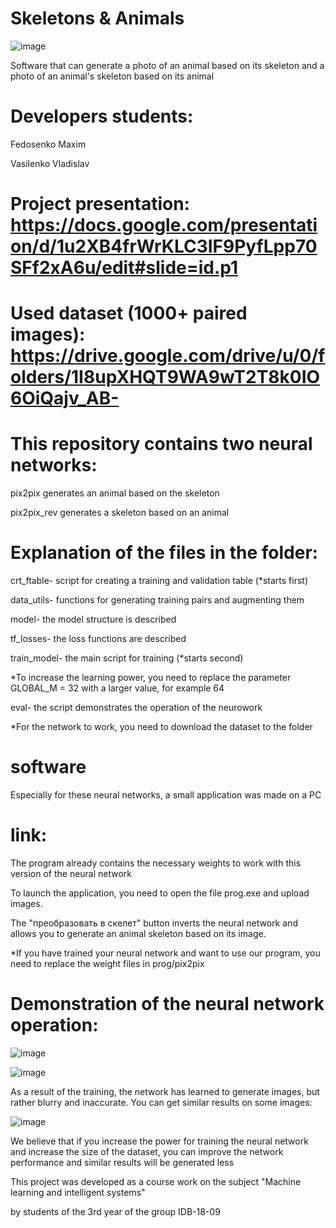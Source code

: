 # Skeletons & Animals

![image](https://user-images.githubusercontent.com/59373737/120549838-c3422900-c3fc-11eb-852e-345b29f54a38.png)


Software that can generate a photo of an animal based on its skeleton and a photo of an animal's skeleton based on its animal

# Developers students: 

Fedosenko Maxim

Vasilenko Vladislav

# Project presentation: https://docs.google.com/presentation/d/1u2XB4frWrKLC3IF9PyfLpp70SFf2xA6u/edit#slide=id.p1

# Used dataset (1000+ paired images): https://drive.google.com/drive/u/0/folders/1I8upXHQT9WA9wT2T8k0IO6OiQajv_AB-

# This repository contains two neural networks:

pix2pix generates an animal based on the skeleton

pix2pix_rev generates a skeleton based on an animal

# Explanation of the files in the folder:

crt_ftable- script for creating a training and validation table (*starts first)

data_utils- functions for generating training pairs and augmenting them

model- the model structure is described

tf_losses- the loss functions are described

train_model- the main script for training (*starts second)

*To increase the learning power, you need to replace the parameter GLOBAL_M = 32  with a larger value, for example 64


eval- the script demonstrates the operation of the neurowork

*For the network to work, you need to download the dataset to the folder


# software

Especially for these neural networks, a small application was made on a PC

# link:   

The program already contains the necessary weights to work with this version of the neural network

To launch the application, you need to open the file prog.exe and upload images. 

The "преобразовать в скелет" button inverts the neural network and allows you to generate an animal skeleton based on its image.

*If you have trained your neural network and want to use our program, you need to replace the weight files in prog/pix2pix

# Demonstration of the neural network operation:

![image](https://user-images.githubusercontent.com/59373737/120548940-a0634500-c3fb-11eb-9d91-dcd2c7beaeee.png)


![image](https://user-images.githubusercontent.com/59373737/120548989-abb67080-c3fb-11eb-8011-e9f825502320.png)


As a result of the training, the network has learned to generate images, but rather blurry and inaccurate. You can get similar results on some images:

![image](https://user-images.githubusercontent.com/59373737/120549128-d1dc1080-c3fb-11eb-85ed-253af139a973.png)

We believe that if you increase the power for training the neural network and increase the size of the dataset, you can improve the network performance and similar results will be generated less



This project was developed as a course work on the subject "Machine learning and intelligent systems" 

by students of the 3rd year of the group IDB-18-09

